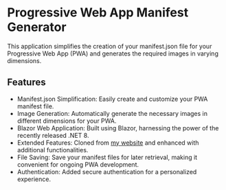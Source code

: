 # Progressive Web App Manifest Generator
This application simplifies the creation of your manifest.json file for your Progressive Web App (PWA) and generates the required images in varying dimensions.

## Features
- Manifest.json Simplification: Easily create and customize your PWA manifest file.
- Image Generation: Automatically generate the necessary images in different dimensions for your PWA.
- Blazor Web Application: Built using Blazor, harnessing the power of the recently released .NET 8.
- Extended Features: Cloned from [my website](https://manifest-gen.netlify.app/) and enhanced with additional functionalities.
- File Saving: Save your manifest files for later retrieval, making it convenient for ongoing PWA development.
- Authentication: Added secure authentication for a personalized experience.